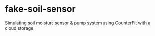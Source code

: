 # fake-soil-sensor
Simulating soil moisture sensor &amp; pump system using CounterFit with a cloud storage
